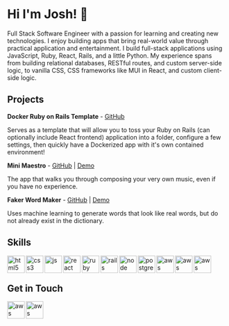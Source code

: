 # Hi I'm Josh! 👋

Full Stack Software Engineer with a passion for learning and creating new technologies. I enjoy building apps that bring real-world value through practical application and entertainment. I build full-stack applications using JavaScript, Ruby, React, Rails, and a little Python. My experience spans from building relational databases, RESTful routes, and custom server-side logic, to vanilla CSS, CSS frameworks like MUI in React, and custom client-side logic.

## Projects

**Docker Ruby on Rails Template** - [GitHub](https://github.com/joshua-holmes/docker-template-ruby-on-rails)

Serves as a template that will allow you to toss your Ruby on Rails (can optionally include React frontend) application into a folder, configure a few settings, then quickly have a Dockerized app with it's own contained environment!

**Mini Maestro** - [GitHub](https://github.com/joshua-holmes/mini-maestro) | [Demo](https://mini-maestro.jpholmes.com/)

The app that walks you through composing your very own music, even if you have no experience.

**Faker Word Maker** - [GitHub](https://github.com/joshua-holmes/faker-word-maker) | [Demo](https://faker-word-maker.jpholmes.com/)

Uses machine learning to generate words that look like real words, but do not already exist in the dictionary.

## Skills

<img src="https://icongr.am/devicon/html5-plain.svg?size=128&color=currentColor" alt="html5" align="left" width="40" height="40"/>
<img src="https://icongr.am/devicon/css3-plain.svg?size=128&color=currentColor" alt="css3" align="left" width="40" height="40"/>
<img src="https://icongr.am/devicon/javascript-plain.svg?size=128&color=currentColor" alt="js" align="left" width="40" height="40"/>
<img src="https://icongr.am/devicon/react-original.svg?size=128&color=currentColor" alt="react" align="left" width="40" height="40"/>
<img src="https://icongr.am/devicon/ruby-plain.svg?size=128&color=currentColor" alt="ruby" align="left" width="40" height="40"/>
<img src="https://icongr.am/devicon/rails-plain-wordmark.svg?size=128&color=currentColor" alt="rails" align="left" width="40" height="40"/>
<img src="https://icongr.am/devicon/nodejs-plain-wordmark.svg?size=128&color=currentColor" alt="node" align="left" width="40" height="40"/>
<img src="https://icongr.am/devicon/postgresql-plain.svg?size=128&color=currentColor" alt="postgres" align="left" width="40" height="40"/>
<img src="https://icongr.am/devicon/python-plain.svg?size=128&color=currentColor" alt="aws" align="left" width="40" height="40"/>
<img src="https://icongr.am/devicon/docker-plain.svg?size=128&color=currentColor" alt="aws" align="left" width="40" height="40"/>
<img src="https://icongr.am/devicon/linux-plain.svg?size=128&color=currentColor" alt="aws" align="left" width="40" height="40"/><br/><br/>


## Get in Touch

[<img src="https://icongr.am/devicon/linkedin-plain.svg?size=128&color=currentColor" alt="aws" align="left" width="40" height="40"/>](https://www.linkedin.com/in/joshua-phillip-holmes/)
[<img src="https://cdn.jsdelivr.net/npm/simple-icons@3.0.1/icons/medium.svg" alt="aws" align="left" width="40" height="40"/>](https://medium.com/@joshua.phillip.holmes)